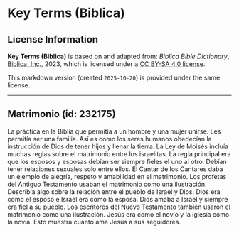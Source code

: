 # Key Terms (Biblica)

## License Information

**Key Terms (Biblica)** is based on and adapted from: _Biblica Bible Dictionary_, [Biblica, Inc.](https://www.biblica.com/), 2023, which is licensed under a [CC BY-SA 4.0 license](https://creativecommons.org/licenses/by-sa/4.0/legalcode.en).

This markdown version (created `2025-10-20`) is provided under the same license.



--------------------------------

## Matrimonio (id: 232175)

La práctica en la Biblia que permitía a un hombre y una mujer unirse. Les permitía ser una familia. Así es como los seres humanos obedecían la instrucción de Dios de tener hijos y llenar la tierra. La Ley de Moisés incluía muchas reglas sobre el matrimonio entre los israelitas. La regla principal era que los esposos y esposas debían ser siempre fieles el uno al otro. Debían tener relaciones sexuales solo entre ellos. El Cantar de los Cantares daba un ejemplo de alegría, respeto y amabilidad en el matrimonio. Los profetas del Antiguo Testamento usaban el matrimonio como una ilustración. Describía algo sobre la relación entre el pueblo de Israel y Dios. Dios era como el esposo e Israel era como la esposa. Dios amaba a Israel y siempre era fiel a su pueblo. Los escritores del Nuevo Testamento también usaron el matrimonio como una ilustración. Jesús era como el novio y la iglesia como la novia. Esto muestra cuánto ama Jesús a sus seguidores.


